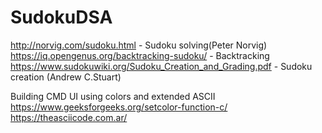 # SudokuDSA
http://norvig.com/sudoku.html - Sudoku solving(Peter Norvig)
https://iq.opengenus.org/backtracking-sudoku/ - Backtracking
https://www.sudokuwiki.org/Sudoku_Creation_and_Grading.pdf - Sudoku creation (Andrew C.Stuart)

Building CMD UI using colors and extended ASCII
https://www.geeksforgeeks.org/setcolor-function-c/
https://theasciicode.com.ar/
